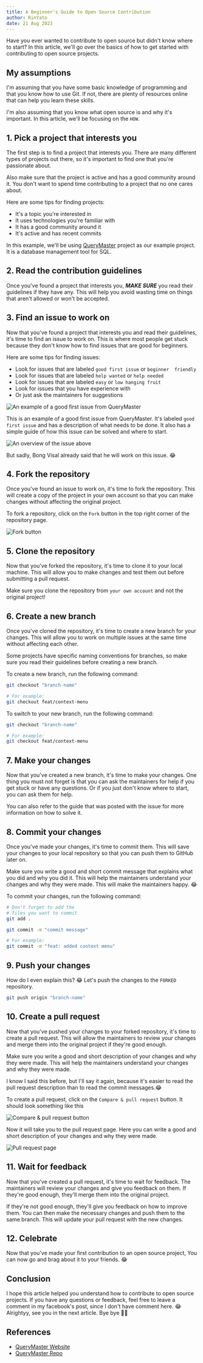 ```yaml
---
title: A Beginner's Guide to Open Source Contribution
author: RinYato
date: 21 Aug 2023
---
```


Have you ever wanted to contribute to open source but didn't know
where to start? In this article, we'll go over the basics of how
to get started with contributing to open source projects.

## My assumptions

I'm assuming that you have some basic knowledge of programming and
that you know how to use Git. If not, there are plenty of resources
online that can help you learn these skills.

I'm also assuming that you know what open source is and why it's
important. In this article, we'll be focusing on the `HOW`.

## 1. Pick a project that interests you

The first step is to find a project that interests you. There are
many different types of projects out there, so it's important to
find one that you're passionate about.

Also make sure that the project is active and has a good community
around it. You don't want to spend time contributing to a project
that no one cares about.

Here are some tips for finding projects:

- It's a topic you're interested in
- It uses technologies you're familiar with
- It has a good community around it
- It's active and has recent commits

In this example, we'll be using
[QueryMaster](https://github.com/invisal/query-master)
project as our example project. It is a database management
tool for SQL.

## 2. Read the contribution guidelines

Once you've found a project that interests you, **_MAKE SURE_** you
read their guidelines if they have any. This will help you avoid
wasting time on things that aren't allowed or won't be accepted.

## 3. Find an issue to work on

Now that you've found a project that interests you and read their
guidelines, it's time to find an issue to work on. This is where
most people get stuck because they don't know how to find issues
that are good for beginners.

Here are some tips for finding issues:

- Look for issues that are labeled `good first issue` or `beginner  friendly`
- Look for issues that are labeled `help wanted` or `help needed`
- Look for issues that are labeled `easy` or `low hanging fruit`
- Look for issues that you have experience with
- Or just ask the maintainers for suggestions

![An example of a good first issue from QueryMaster](/blogs/open-source-guide/good-first-issue.png)

This is an example of a good first issue from QueryMaster. It's
labeled `good first issue` and has a description of what needs to
be done. It also has a simple guide of how this issue can be
solved and where to start.

![An overview of the issue above](/blogs/open-source-guide/good-first-issue-overview.png)

But sadly, Bong Visal already said that he will work on this issue. 😂

## 4. Fork the repository

Once you've found an issue to work on, it's time to fork the
repository. This will create a copy of the project in your own
account so that you can make changes without affecting the original
project.

To fork a repository, click on the `Fork` button in the top right
corner of the repository page.

![Fork button](/blogs/open-source-guide/fork.png)

## 5. Clone the repository

Now that you've forked the repository, it's time to clone it to
your local machine. This will allow you to make changes and test
them out before submitting a pull request.

Make sure you clone the repository from `your own account` and not
the original project!

## 6. Create a new branch

Once you've cloned the repository, it's time to create a new branch
for your changes. This will allow you to work on multiple issues at
the same time without affecting each other.

Some projects have specific naming conventions for branches,
so make sure you read their guidelines before creating a new branch.

To create a new branch, run the following command:

```bash
git checkout "branch-name"

# For example:
git checkout feat/context-menu
```

To switch to your new branch, run the following command:

```bash
git checkout "branch-name"

# For example:
git checkout feat/context-menu
```

## 7. Make your changes

Now that you've created a new branch, it's time to make your
changes. One thing you must not forget is that you can ask the
maintainers for help if you get stuck or have any questions.
Or if you just don't know where to start, you can ask them for help.

You can also refer to the guide that was posted with the issue for
more information on how to solve it.

## 8. Commit your changes

Once you've made your changes, it's time to commit them. This will
save your changes to your local repository so that you can push
them to GitHub later on.

Make sure you write a good and short commit message that explains
what you did and why you did it. This will help the maintainers
understand your changes and why they were made. This will make the
maintainers happy. 😂

To commit your changes, run the following command:

```bash
# Don't forget to add the
# files you want to commit
git add .

git commit -m "commit message"

# For example:
git commit -m "feat: added context menu"
```

## 9. Push your changes

How do I even explain this? 😂
Let's push the changes to the `FORKED` repository.

```bash
git push origin "branch-name"
```

## 10. Create a pull request

Now that you've pushed your changes to your forked repository, it's
time to create a pull request. This will allow the maintainers to
review your changes and merge them into the original project if
they're good enough.

Make sure you write a good and short description of your changes
and why they were made. This will help the maintainers understand
your changes and why they were made.

I know I said this before, but I'll say it again, because it's easier
to read the pull request description than to read the commit messages.😂

To create a pull request, click on the `Compare & pull request`
button. It should look something like this

![Compare & pull request button](/blogs/open-source-guide/pull-request-button.png)

Now it will take you to the pull request page. Here you can write
a good and short description of your changes and why they were made.

![Pull request page](/blogs/open-source-guide/pull-request-message.png)

## 11. Wait for feedback

Now that you've created a pull request, it's time to wait for
feedback. The maintainers will review your changes and give you
feedback on them. If they're good enough, they'll merge them into
the original project.

If they're not good enough, they'll give you feedback on how to
improve them. You can then make the necessary changes and push them
to the same branch. This will update your pull request with the
new changes.

## 12. Celebrate

Now that you've made your first contribution to an open source
project, You can now go and brag about it to your friends. 😂

## Conclusion

I hope this article helped you understand how to contribute to open
source projects. If you have any questions or feedback, feel free
to leave a comment in my facebook's post, since I don't have comment here. 😂 Alrightyy, see you in the next article. Bye bye 👋🍀

## References

- [QueryMaster Website](https://querymaster.io)
- [QueryMaster Repo](https://github.com/invisal/query-master)
